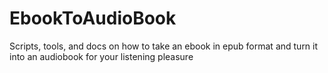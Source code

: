 # EbookToAudioBook
Scripts, tools, and docs on how to take an ebook in epub format and turn it into an audiobook for your listening pleasure
